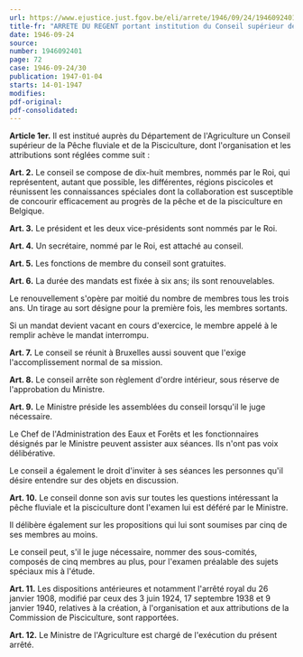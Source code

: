 ```yaml
---
url: https://www.ejustice.just.fgov.be/eli/arrete/1946/09/24/1946092401/justel
title-fr: "ARRETE DU REGENT portant institution du Conseil supérieur de la Pêche fluviale et de la Pisciculture"
date: 1946-09-24
source:
number: 1946092401
page: 72
case: 1946-09-24/30
publication: 1947-01-04
starts: 14-01-1947
modifies:
pdf-original:
pdf-consolidated:
---
```


**Article 1er.** Il est institué auprès du Département de l'Agriculture un Conseil supérieur de la Pêche fluviale et de la Pisciculture, dont l'organisation et les attributions sont réglées comme suit :

**Art. 2.** Le conseil se compose de dix-huit membres, nommés par le Roi, qui représentent, autant que possible, les différentes, régions piscicoles et réunissent les connaissances spéciales dont la collaboration est susceptible de concourir efficacement au progrès de la pêche et de la pisciculture en Belgique.

**Art. 3.** Le président et les deux vice-présidents sont nommés par le Roi.

**Art. 4.** Un secrétaire, nommé par le Roi, est attaché au conseil.

**Art. 5.** Les fonctions de membre du conseil sont gratuites.

**Art. 6.** La durée des mandats est fixée à six ans; ils sont renouvelables.

Le renouvellement s'opère par moitié du nombre de membres tous les trois ans. Un tirage au sort désigne pour la première fois, les membres sortants.

Si un mandat devient vacant en cours d'exercice, le membre appelé à le remplir achève le mandat interrompu.

**Art. 7.** Le conseil se réunit à Bruxelles aussi souvent que l'exige l'accomplissement normal de sa mission.

**Art. 8.** Le conseil arrête son règlement d'ordre intérieur, sous réserve de l'approbation du Ministre.

**Art. 9.** Le Ministre préside les assemblées du conseil lorsqu'il le juge nécessaire.

Le Chef de l'Administration des Eaux et Forêts et les fonctionnaires désignés par le Ministre peuvent assister aux séances. Ils n'ont pas voix délibérative.

Le conseil a également le droit d'inviter à ses séances les personnes qu'il désire entendre sur des objets en discussion.

**Art. 10.** Le conseil donne son avis sur toutes les questions intéressant la pêche fluviale et la pisciculture dont l'examen lui est déféré par le Ministre.

Il délibère également sur les propositions qui lui sont soumises par cinq de ses membres au moins.

Le conseil peut, s'il le juge nécessaire, nommer des sous-comités, composés de cinq membres au plus, pour l'examen préalable des sujets spéciaux mis à l'étude.

**Art. 11.** Les dispositions antérieures et notamment l'arrêté royal du 26 janvier 1908, modifié par ceux des 3 juin 1924, 17 septembre 1938 et 9 janvier 1940, relatives à la création, à l'organisation et aux attributions de la Commission de Pisciculture, sont rapportées.

**Art. 12.** Le Ministre de l'Agriculture est chargé de l'exécution du présent arrêté.
